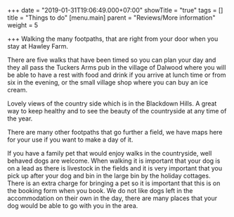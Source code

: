 +++
date = "2019-01-31T19:06:49.000+07:00"
showTitle = "true"
tags = []
title = "Things to do"
[menu.main]
parent = "Reviews/More information"
weight = 5

+++
Walking the many footpaths, that are right from your door when you stay at Hawley Farm.

There are five walks that have been  timed so you can plan your day and they all pass the Tuckers Arms pub in the village of Dalwood where you will be able to have a rest with food and drink if you arrive at lunch time or from six in the evening, or the small village shop where you can buy an ice cream.

Lovely views of the country side which is in the Blackdown Hills.  A great way to keep healthy and to see the beauty of the countryside at any time of the year.

There are many other footpaths that go further a field, we have maps here for your use if you want to make a day of it.

If you have a family pet that would enjoy walks in the countryside, well behaved dogs are welcome. When walking it is important that your dog is on a lead as there is livestock in the fields and it is very important that you pick up after your dog and bin in the large bin by the holiday cottages. There is an extra charge for bringing a pet so it is important that this is on the booking form when you book. We do not like dogs left in the accommodation on their own in the day, there are many places that your dog would be able to go with you in the area.